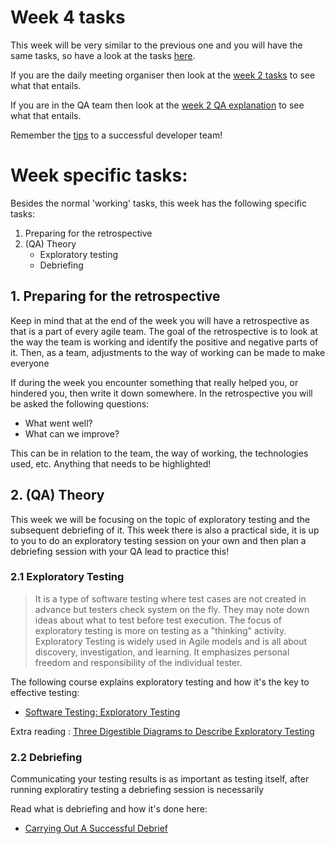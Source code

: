 # Week 4 tasks

This week will be very similar to the previous one and you will have the same tasks, so have a look at the tasks [here](../week2/MAKEME.md).

If you are the daily meeting organiser then look at the [week 2 tasks](../week2/MAKEME.md) to see what that entails.

If you are in the QA team then look at the [week 2 QA explanation](../week2/MAKEME.md) to see what that entails.

Remember the [tips](../TIPS.md) to a successful developer team!

# Week specific tasks:

Besides the normal 'working' tasks, this week has the following specific tasks:

1. Preparing for the retrospective
2. (QA) Theory
   - Exploratory testing
   - Debriefing

## 1. Preparing for the retrospective

Keep in mind that at the end of the week you will have a retrospective as that is a part of every agile team. The goal of the retrospective is to look at the way the team is working and identify the positive and negative parts of it. Then, as a team, adjustments to the way of working can be made to make everyone

If during the week you encounter something that really helped you, or hindered you, then write it down somewhere. In the retrospective you will be asked the following questions:

- What went well?
- What can we improve?

This can be in relation to the team, the way of working, the technologies used, etc. Anything that needs to be highlighted!

## 2. (QA) Theory

This week we will be focusing on the topic of exploratory testing and the subsequent debriefing of it. This week there is also a practical side, it is up to you to do an exploratory testing session on your own and then plan a debriefing session with your QA lead to practice this!

### 2.1 Exploratory Testing

> It is a type of software testing where test cases are not created in advance but testers check system on the fly. They may note down ideas about what to test before test execution. The focus of exploratory testing is more on testing as a "thinking" activity.
> Exploratory Testing is widely used in Agile models and is all about discovery, investigation, and learning. It emphasizes personal freedom and responsibility of the individual tester.

The following course explains exploratory testing and how it's the key to effective testing:

- [Software Testing: Exploratory Testing](https://www.linkedin.com/learning/software-testing-exploratory-testing/exploration-the-key-to-effective-testing)

Extra reading :
[Three Digestible Diagrams to Describe Exploratory Testing](https://www.ministryoftesting.com/dojo/lessons/three-digestible-diagrams-to-describe-exploratory-testing)

### 2.2 Debriefing

Communicating your testing results is as important as testing itself, after running exploratiry testing a debriefing session is necessarily

Read what is debriefing and how it's done here:

- [Carrying Out A Successful Debrief](https://huddle.eurostarsoftwaretesting.com/session-based-test-management-part-4-session-based-exploratory-testing/)
